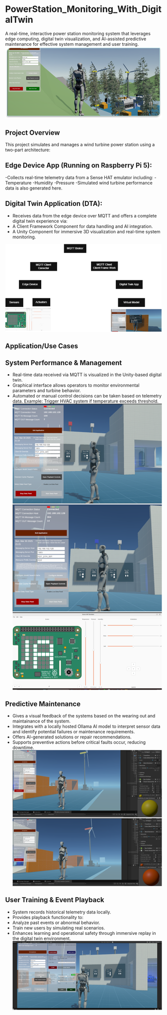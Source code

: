 # PowerStation_Monitoring_With_DigitalTwin
A real-time, interactive power station monitoring system that leverages edge computing, digital twin visualization, and AI-assisted predictive maintenance for effective system management and user training.
![Powerstation View](Diagrams/Unity_View.png)

## Project Overview
This project simulates and manages a wind turbine power station using a two-part architecture:

## Edge Device App (Running on Raspberry Pi 5):
-Collects real-time telemetry data from a Sense HAT emulator including:
    -Temperature
    -Humidity
    -Pressure
    -Simulated wind turbine performance data is also generated here.

## Digital Twin Application (DTA):
- Receives data from the edge device over MQTT and offers a complete digital twin experience via:
- A Client Framework Component for data handling and AI integration.
- A Unity Component for immersive 3D visualization and real-time system monitoring.

![System Diagram](Diagrams/System_Diagram.png)

## Application/Use Cases

## System Performance & Management
- Real-time data received via MQTT is visualized in the Unity-based digital twin.
- Graphical interface allows operators to monitor environmental parameters and turbine behavior.
- Automated or manual control decisions can be taken based on telemetry data.
Example: Trigger HVAC system if temperature exceeds threshold.
![System Monitoring](Diagrams/High_Temperature.png)
![system Monitoring](Diagrams/Low_Temperature.png)
![Actuation](Diagrams/HVAC_ON.png)

## Predictive Maintenance
- Gives a visual feedback of the systems based on the wearing out and maintainance of the system.
- Integrates with a locally hosted Ollama AI model to interpret sensor data and identify potential failures or maintenance requirements.
- Offers AI-generated solutions or repair recommendations.
- Supports preventive actions before critical faults occur, reducing downtime.
![No immediate maintainance required](Diagrams/WIND_1.png)
![Immediate maintainance is required](Diagrams/WIND_2.png)

## User Training & Event Playback
- System records historical telemetry data locally.
- Provides playback functionality to:
- Analyze past events or abnormal behavior.
- Train new users by simulating real scenarios.
- Enhances learning and operational safety through immersive replay in the digital twin environment.
![User Training](Diagrams/User_Training_Playback.png)